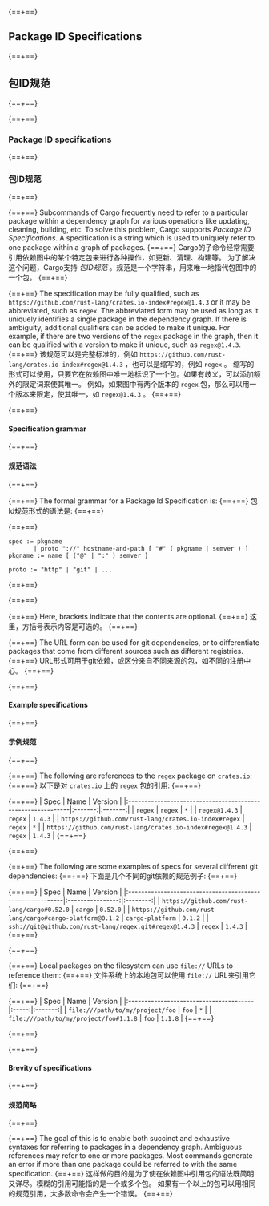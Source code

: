 {==+==}
## Package ID Specifications
{==+==}
## 包ID规范
{==+==}


{==+==}
### Package ID specifications
{==+==}
### 包ID规范
{==+==}


{==+==}
Subcommands of Cargo frequently need to refer to a particular package within a
dependency graph for various operations like updating, cleaning, building, etc.
To solve this problem, Cargo supports *Package ID Specifications*. A specification
is a string which is used to uniquely refer to one package within a graph of
packages.
{==+==}
Cargo的子命令经常需要引用依赖图中的某个特定包来进行各种操作，如更新、清理、构建等。
为了解决这个问题，Cargo支持 *包ID规范* 。规范是一个字符串，用来唯一地指代包图中的一个包。
{==+==}


{==+==}
The specification may be fully qualified, such as
`https://github.com/rust-lang/crates.io-index#regex@1.4.3` or it may be
abbreviated, such as `regex`. The abbreviated form may be used as long as it
uniquely identifies a single package in the dependency graph. If there is
ambiguity, additional qualifiers can be added to make it unique. For example,
if there are two versions of the `regex` package in the graph, then it can be
qualified with a version to make it unique, such as `regex@1.4.3`.
{==+==}
该规范可以是完整标准的，例如 `https://github.com/rust-lang/crates.io-index#regex@1.4.3` ，也可以是缩写的，例如 `regex` 。
缩写的形式可以使用，只要它在依赖图中唯一地标识了一个包。如果有歧义，可以添加额外的限定词来使其唯一。
例如，如果图中有两个版本的 `regex` 包，那么可以用一个版本来限定，使其唯一，如 `regex@1.4.3` 。
{==+==}


{==+==}
#### Specification grammar
{==+==}
#### 规范语法
{==+==}


{==+==}
The formal grammar for a Package Id Specification is:
{==+==}
包Id规范形式的语法是:
{==+==}


{==+==}
```notrust
spec := pkgname
       | proto "://" hostname-and-path [ "#" ( pkgname | semver ) ]
pkgname := name [ ("@" | ":" ) semver ]

proto := "http" | "git" | ...
```
{==+==}

{==+==}


{==+==}
Here, brackets indicate that the contents are optional.
{==+==}
这里，方括号表示内容是可选的。
{==+==}


{==+==}
The URL form can be used for git dependencies, or to differentiate packages
that come from different sources such as different registries.
{==+==}
URL形式可用于git依赖，或区分来自不同来源的包，如不同的注册中心。
{==+==}


{==+==}
#### Example specifications
{==+==}
#### 示例规范
{==+==}


{==+==}
The following are references to the `regex` package on `crates.io`:
{==+==}
以下是对 `crates.io` 上的 `regex` 包的引用:
{==+==}


{==+==}
| Spec                                                        | Name    | Version |
|:------------------------------------------------------------|:-------:|:-------:|
| `regex`                                                     | `regex` | `*`     |
| `regex@1.4.3`                                               | `regex` | `1.4.3` |
| `https://github.com/rust-lang/crates.io-index#regex`        | `regex` | `*`     |
| `https://github.com/rust-lang/crates.io-index#regex@1.4.3`  | `regex` | `1.4.3` |
{==+==}

{==+==}


{==+==}
The following are some examples of specs for several different git dependencies:
{==+==}
下面是几个不同的git依赖的规范例子:
{==+==}


{==+==}
| Spec                                                      | Name             | Version  |
|:----------------------------------------------------------|:----------------:|:--------:|
| `https://github.com/rust-lang/cargo#0.52.0`               | `cargo`          | `0.52.0` |
| `https://github.com/rust-lang/cargo#cargo-platform@0.1.2` | <nobr>`cargo-platform`</nobr> | `0.1.2`  |
| `ssh://git@github.com/rust-lang/regex.git#regex@1.4.3`    | `regex`          | `1.4.3`  |
{==+==}

{==+==}


{==+==}
Local packages on the filesystem can use `file://` URLs to reference them:
{==+==}
文件系统上的本地包可以使用 `file://` URL来引用它们:
{==+==}


{==+==}
| Spec                                   | Name  | Version |
|:---------------------------------------|:-----:|:-------:|
| `file:///path/to/my/project/foo`       | `foo` | `*`     |
| `file:///path/to/my/project/foo#1.1.8` | `foo` | `1.1.8` |
{==+==}

{==+==}


{==+==}
#### Brevity of specifications
{==+==}
#### 规范简略
{==+==}


{==+==}
The goal of this is to enable both succinct and exhaustive syntaxes for
referring to packages in a dependency graph. Ambiguous references may refer to
one or more packages. Most commands generate an error if more than one package
could be referred to with the same specification.
{==+==}
这样做的目的是为了使在依赖图中引用包的语法既简明又详尽。模糊的引用可能指的是一个或多个包。
如果有一个以上的包可以用相同的规范引用，大多数命令会产生一个错误。
{==+==}